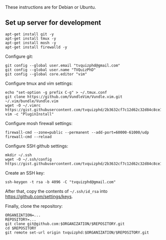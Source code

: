 These instructions are for Debian or Ubuntu.

## Set up server for development

```
apt-get install git -y
apt-get install tmux -y
apt-get install mosh -y
apt-get install firewalld -y
```
Configure git:
```
git config --global user.email "tvquizphd@gmail.com"
git config --global user.name "TVQuizPhD"
git config --global core.editor "vim"
```
Configure tmux and vim settings:

```
echo "set-option -g prefix C-g" > ~/.tmux.conf
git clone https://github.com/VundleVim/Vundle.vim.git ~/.vim/bundle/Vundle.vim
wget -O ~/.vimrc https://gist.githubusercontent.com/tvquizphd/2b3632cf7c12d62c32d84c8ce1656940/raw/abf667c06cf4a56fe77617019efb80bf2a117e9f/.vimrc
vim -c "PluginInstall"
```

Configure mosh firewall settings:

```
firewall-cmd --zone=public --permanent --add-port=60000-61000/udp
firewall-cmd --reload
```

Configure SSH github settings:

```
mkdir ~/.ssh
wget -O ~/.ssh/config https://gist.githubusercontent.com/tvquizphd/2b3632cf7c12d62c32d84c8ce1656940/raw/af2113ef824e2416a21bef8b7554efc3b6651217/ssh.config
```

Create an SSH key:

```
ssh-keygen -t rsa -b 4096 -C "tvquizphd@gmail.com"
```

After that, copy the contents of `~/.ssh/id_rsa` into https://github.com/settings/keys.

Finally, clone the repository: 

```
ORGANIZATION=...
REPOSITORY=...
git clone git@github.com:$ORGANIZATION/$REPOSITORY.git
cd $REPOSITORY
git remote set-url origin tvquizphd:$ORGANIZATION/$REPOSITORY.git
```
